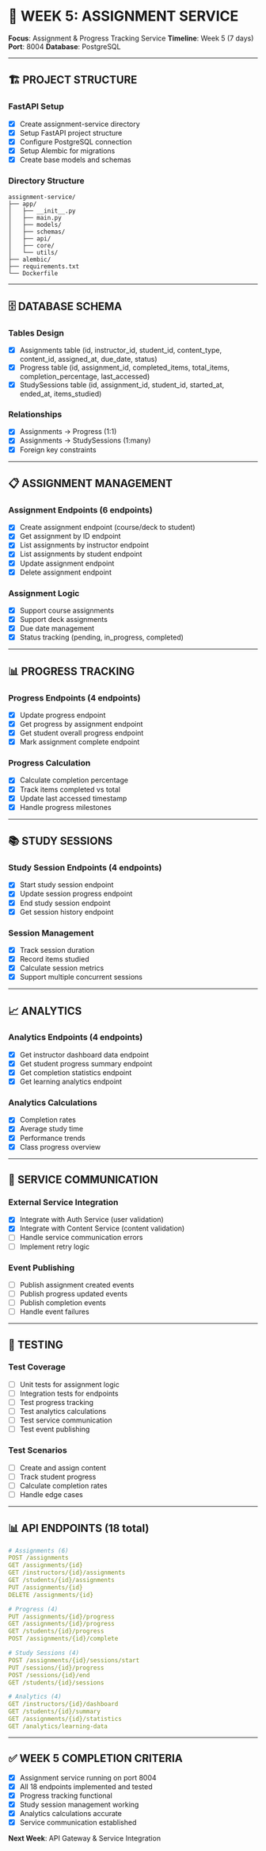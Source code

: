 # 🎯 WEEK 5: ASSIGNMENT SERVICE

**Focus**: Assignment & Progress Tracking Service
**Timeline**: Week 5 (7 days)
**Port**: 8004
**Database**: PostgreSQL

---

## 🏗️ PROJECT STRUCTURE

### FastAPI Setup
- [x] Create assignment-service directory
- [x] Setup FastAPI project structure
- [x] Configure PostgreSQL connection
- [x] Setup Alembic for migrations
- [x] Create base models and schemas

### Directory Structure
```
assignment-service/
├── app/
│   ├── __init__.py
│   ├── main.py
│   ├── models/
│   ├── schemas/
│   ├── api/
│   ├── core/
│   └── utils/
├── alembic/
├── requirements.txt
└── Dockerfile
```

---

## 🗄️ DATABASE SCHEMA

### Tables Design
- [x] Assignments table (id, instructor_id, student_id, content_type, content_id, assigned_at, due_date, status)
- [x] Progress table (id, assignment_id, completed_items, total_items, completion_percentage, last_accessed)
- [x] StudySessions table (id, assignment_id, student_id, started_at, ended_at, items_studied)

### Relationships
- [x] Assignments → Progress (1:1)
- [x] Assignments → StudySessions (1:many)
- [x] Foreign key constraints

---

## 📋 ASSIGNMENT MANAGEMENT

### Assignment Endpoints (6 endpoints)
- [x] Create assignment endpoint (course/deck to student)
- [x] Get assignment by ID endpoint
- [x] List assignments by instructor endpoint
- [x] List assignments by student endpoint
- [x] Update assignment endpoint
- [x] Delete assignment endpoint

### Assignment Logic
- [x] Support course assignments
- [x] Support deck assignments
- [x] Due date management
- [x] Status tracking (pending, in_progress, completed)

---

## 📊 PROGRESS TRACKING

### Progress Endpoints (4 endpoints)
- [x] Update progress endpoint
- [x] Get progress by assignment endpoint
- [x] Get student overall progress endpoint
- [x] Mark assignment complete endpoint

### Progress Calculation
- [x] Calculate completion percentage
- [x] Track items completed vs total
- [x] Update last accessed timestamp
- [x] Handle progress milestones

---

## 📚 STUDY SESSIONS

### Study Session Endpoints (4 endpoints)
- [x] Start study session endpoint
- [x] Update session progress endpoint
- [x] End study session endpoint
- [x] Get session history endpoint

### Session Management
- [x] Track session duration
- [x] Record items studied
- [x] Calculate session metrics
- [x] Support multiple concurrent sessions

---

## 📈 ANALYTICS

### Analytics Endpoints (4 endpoints)
- [x] Get instructor dashboard data endpoint
- [x] Get student progress summary endpoint
- [x] Get completion statistics endpoint
- [x] Get learning analytics endpoint

### Analytics Calculations
- [x] Completion rates
- [x] Average study time
- [x] Performance trends
- [x] Class progress overview

---

## 🔄 SERVICE COMMUNICATION

### External Service Integration
- [x] Integrate with Auth Service (user validation)
- [x] Integrate with Content Service (content validation)
- [ ] Handle service communication errors
- [ ] Implement retry logic

### Event Publishing
- [ ] Publish assignment created events
- [ ] Publish progress updated events
- [ ] Publish completion events
- [ ] Handle event failures

---

## 🧪 TESTING

### Test Coverage
- [ ] Unit tests for assignment logic
- [ ] Integration tests for endpoints
- [ ] Test progress tracking
- [ ] Test analytics calculations
- [ ] Test service communication
- [ ] Test event publishing

### Test Scenarios
- [ ] Create and assign content
- [ ] Track student progress
- [ ] Calculate completion rates
- [ ] Handle edge cases

---

## 📊 API ENDPOINTS (18 total)

```yaml
# Assignments (6)
POST /assignments
GET /assignments/{id}
GET /instructors/{id}/assignments
GET /students/{id}/assignments
PUT /assignments/{id}
DELETE /assignments/{id}

# Progress (4)
PUT /assignments/{id}/progress
GET /assignments/{id}/progress
GET /students/{id}/progress
POST /assignments/{id}/complete

# Study Sessions (4)
POST /assignments/{id}/sessions/start
PUT /sessions/{id}/progress
POST /sessions/{id}/end
GET /students/{id}/sessions

# Analytics (4)
GET /instructors/{id}/dashboard
GET /students/{id}/summary
GET /assignments/{id}/statistics
GET /analytics/learning-data
```

---

## ✅ WEEK 5 COMPLETION CRITERIA

- [x] Assignment service running on port 8004
- [x] All 18 endpoints implemented and tested
- [x] Progress tracking functional
- [x] Study session management working
- [x] Analytics calculations accurate
- [x] Service communication established

**Next Week**: API Gateway & Service Integration
